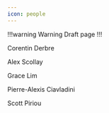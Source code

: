 ```yaml
---
icon: people
---
```


!!!warning Warning
Draft page
!!!

Corentin Derbre

Alex Scollay

Grace Lim

Pierre-Alexis Ciavladini

Scott Piriou
